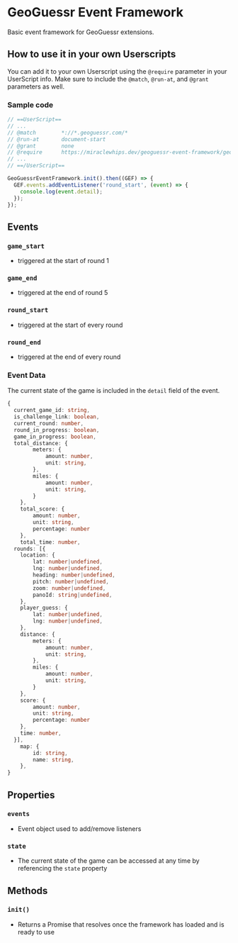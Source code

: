 # GeoGuessr Event Framework

Basic event framework for GeoGuessr extensions.

## How to use it in your own Userscripts

You can add it to your own Userscript using the `@require` parameter in your UserScript info. Make sure to include the `@match`, `@run-at`, and `@grant` parameters as well.

### Sample code

```javascript
// ==UserScript==
// ...
// @match        *://*.geoguessr.com/*
// @run-at       document-start
// @grant        none
// @require      https://miraclewhips.dev/geoguessr-event-framework/geoguessr-event-framework.min.js
// ...
// ==/UserScript==

GeoGuessrEventFramework.init().then((GEF) => {
  GEF.events.addEventListener('round_start', (event) => {
    console.log(event.detail);
  });
});
```

## Events

### `game_start`
- triggered at the start of round 1

### `game_end`
- triggered at the end of round 5

### `round_start`
- triggered at the start of every round

### `round_end`
- triggered at the end of every round

### Event Data

The current state of the game is included in the `detail` field of the event.
```typescript
{
  current_game_id: string,
  is_challenge_link: boolean,
  current_round: number,
  round_in_progress: boolean,
  game_in_progress: boolean,
  total_distance: {
		meters: {
			amount: number,
			unit: string,
		},
		miles: {
			amount: number,
			unit: string,
		}
	},
	total_score: {
		amount: number,
		unit: string,
		percentage: number
	},
	total_time: number,
  rounds: [{
    location: {
    	lat: number|undefined,
    	lng: number|undefined,
    	heading: number|undefined,
    	pitch: number|undefined,
    	zoom: number|undefined,
    	panoId: string|undefined,
    },
  	player_guess: {
    	lat: number|undefined,
    	lng: number|undefined,
    },
  	distance: {
  		meters: {
  			amount: number,
  			unit: string,
  		},
  		miles: {
  			amount: number,
  			unit: string,
  		}
  	},
  	score: {
  		amount: number,
  		unit: string,
  		percentage: number
  	},
  	time: number,
  }],
	map: {
		id: string,
		name: string,
	},
}
```

## Properties

### `events`
- Event object used to add/remove listeners

### `state`
- The current state of the game can be accessed at any time by referencing the `state` property

## Methods

### `init()`
- Returns a Promise that resolves once the framework has loaded and is ready to use